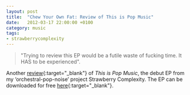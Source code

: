 ```yaml
---
layout: post
title:  "Chew Your Own Fat: Review of This is Pop Music"
date:   2012-03-17 22:00:00 +0100
category: music
tags:
- strawberrycomplexity
---
```


> "Trying to review this EP would be a futile waste of fucking time. It HAS to be experienced".

Another [review](https://chewyourownfat.wordpress.com/2012/03/16/strawberry-complexity-this-is-pop-music/){:target="_blank"} of *This is Pop Music*, the debut EP from my ‘orchestral-pop-noise’ project Strawberry Complexity. The EP can be downloaded for free [here](https://strawberrycomplexity.bandcamp.com/){:target="_blank"}.
